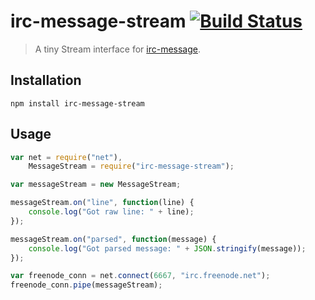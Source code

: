 # irc-message-stream [![Build Status](https://travis-ci.org/expr/irc-message-stream.png)](https://travis-ci.org/expr/irc-message-stream)
> A tiny Stream interface for [irc-message](https://github.com/expr/irc-message).

## Installation

`npm install irc-message-stream`

## Usage

```JavaScript
var net = require("net"),
    MessageStream = require("irc-message-stream");

var messageStream = new MessageStream;

messageStream.on("line", function(line) {
    console.log("Got raw line: " + line);
});

messageStream.on("parsed", function(message) {
    console.log("Got parsed message: " + JSON.stringify(message));
});

var freenode_conn = net.connect(6667, "irc.freenode.net");
freenode_conn.pipe(messageStream);
```
